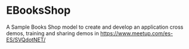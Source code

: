 # EBooksShop
A Sample Books Shop model to create and develop an application cross demos, training and sharing demos in https://www.meetup.com/es-ES/SVQdotNET/ 
